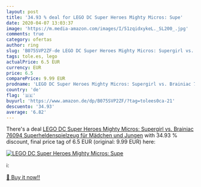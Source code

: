 ```yaml
---
layout: post
title: '34.93 % deal for LEGO DC Super Heroes Mighty Micros: Supe'
date: 2020-04-07 13:03:37
image: 'https://m.media-amazon.com/images/I/51zqidxykeL._SL200_.jpg'
comments: true
category: ofertas
author: ring
slug: 'B075SVP2ZF-de LEGO DC Super Heroes Mighty Micros: Supergirl vs. Brainiac...'
tags: tole.es, lego
actualPrice: 6.5 EUR
currency: EUR
price: 6.5
comparePrice: 9.99 EUR
prodname: 'LEGO DC Super Heroes Mighty Micros: Supergirl vs. Brainiac 76094 Superheldenspielzeug für Mädchen und Jungen'
country: 'de'
flag: '🇩🇪'
buyurl: 'https://www.amazon.de/dp/B075SVP2ZF/?tag=tolees0ca-21'
descuento: '34.93'
average: '6.82'
---
```


There's a deal [LEGO DC Super Heroes Mighty Micros: Supergirl vs. Brainiac 76094 Superheldenspielzeug für Mädchen und Jungen](https://www.amazon.de/dp/B075SVP2ZF/?tag=tolees0ca-21)  with  34.93 % discount, final price tag of  6.5 EUR (original: 9.99 EUR) here:

[![LEGO DC Super Heroes Mighty Micros: Supe](https://m.media-amazon.com/images/I/51zqidxykeL._SL200_.jpg)](https://www.amazon.de/dp/B075SVP2ZF/?tag=tolees0ca-21)

ℹ️:


[🛒 Buy it now!!](https://www.amazon.de/dp/B075SVP2ZF/?tag=tolees0ca-21)
